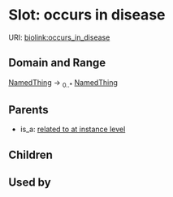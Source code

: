 
# Slot: occurs in disease




URI: [biolink:occurs_in_disease](https://w3id.org/biolink/vocab/occurs_in_disease)


## Domain and Range

[NamedThing](NamedThing.md) &#8594;  <sub>0..\*</sub> [NamedThing](NamedThing.md)

## Parents

 *  is_a: [related to at instance level](related_to_at_instance_level.md)

## Children


## Used by

